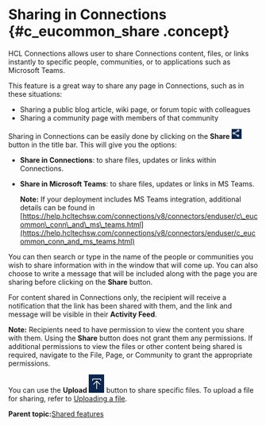 # Sharing in Connections {#c_eucommon_share .concept}

HCL Connections allows user to share Connections content, files, or links instantly to specific people, communities, or to applications such as Microsoft Teams.

This feature is a great way to share any page in Connections, such as in these situations:

-   Sharing a public blog article, wiki page, or forum topic with colleagues
-   Sharing a community page with members of that community

Sharing in Connections can be easily done by clicking on the **Share** ![](share_in_connections.png) button in the title bar. This will give you the options:

-   **Share in Connections**: to share files, updates or links within Connections.
-   **Share in Microsoft Teams**: to share files, updates or links in MS Teams.

    **Note:** If your deployment includes MS Teams integration, additional details can be found in [https://help.hcltechsw.com/connections/v8/connectors/enduser/c\_eucommon\_conn\_and\_ms\_teams.html](https://help.hcltechsw.com/connections/v8/connectors/enduser/c_eucommon_conn_and_ms_teams.html)


You can then search or type in the name of the people or communities you wish to share information with in the window that will come up. You can also choose to write a message that will be included along with the page you are sharing before clicking on the **Share** button.

For content shared in Connections only, the recipient will receive a notification that the link has been shared with them, and the link and message will be visible in their **Activity Feed**.

**Note:** Recipients need to have permission to view the content you share with them. Using the **Share** button does not grant them any permissions. If additional permissions to view the files or other content being shared is required, navigate to the File, Page, or Community to grant the appropriate permissions.

You can use the **Upload** ![](share_upload.PNG) button to share specific files. To upload a file for sharing, refer to [Uploading a file](../files/t_files_add_files_refresh.md).

**Parent topic:**[Shared features](../eucommon/c_eucommon_shared_components.md)

